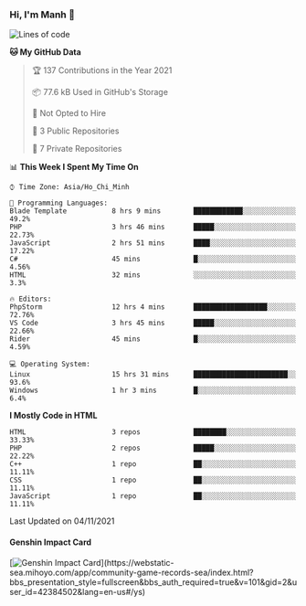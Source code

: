 ### Hi, I'm Manh 👋

<!--START_SECTION:waka-->
![Lines of code](https://img.shields.io/badge/From%20Hello%20World%20I%27ve%20Written-85419%20lines%20of%20code-blue)

**🐱 My GitHub Data** 

> 🏆 137 Contributions in the Year 2021
 > 
> 📦 77.6 kB Used in GitHub's Storage 
 > 
> 🚫 Not Opted to Hire
 > 
> 📜 3 Public Repositories 
 > 
> 🔑 7 Private Repositories  
 > 
📊 **This Week I Spent My Time On** 

```text
⌚︎ Time Zone: Asia/Ho_Chi_Minh

💬 Programming Languages: 
Blade Template           8 hrs 9 mins        ████████████░░░░░░░░░░░░░   49.2% 
PHP                      3 hrs 46 mins       █████░░░░░░░░░░░░░░░░░░░░   22.73% 
JavaScript               2 hrs 51 mins       ████░░░░░░░░░░░░░░░░░░░░░   17.22% 
C#                       45 mins             █░░░░░░░░░░░░░░░░░░░░░░░░   4.56% 
HTML                     32 mins             ░░░░░░░░░░░░░░░░░░░░░░░░░   3.3%

🔥 Editors: 
PhpStorm                 12 hrs 4 mins       ██████████████████░░░░░░░   72.76% 
VS Code                  3 hrs 45 mins       █████░░░░░░░░░░░░░░░░░░░░   22.66% 
Rider                    45 mins             █░░░░░░░░░░░░░░░░░░░░░░░░   4.59%

💻 Operating System: 
Linux                    15 hrs 31 mins      ███████████████████████░░   93.6% 
Windows                  1 hr 3 mins         █░░░░░░░░░░░░░░░░░░░░░░░░   6.4%

```

**I Mostly Code in HTML** 

```text
HTML                     3 repos             ████████░░░░░░░░░░░░░░░░░   33.33% 
PHP                      2 repos             █████░░░░░░░░░░░░░░░░░░░░   22.22% 
C++                      1 repo              ██░░░░░░░░░░░░░░░░░░░░░░░   11.11% 
CSS                      1 repo              ██░░░░░░░░░░░░░░░░░░░░░░░   11.11% 
JavaScript               1 repo              ██░░░░░░░░░░░░░░░░░░░░░░░   11.11%

```



 Last Updated on 04/11/2021
<!--END_SECTION:waka-->

#### Genshin Impact Card
[![Genshin Impact Card](https://api.mn07.xyz/genshin/card/42384502?)](https://webstatic-sea.mihoyo.com/app/community-game-records-sea/index.html?bbs_presentation_style=fullscreen&bbs_auth_required=true&v=101&gid=2&user_id=42384502&lang=en-us#/ys)
